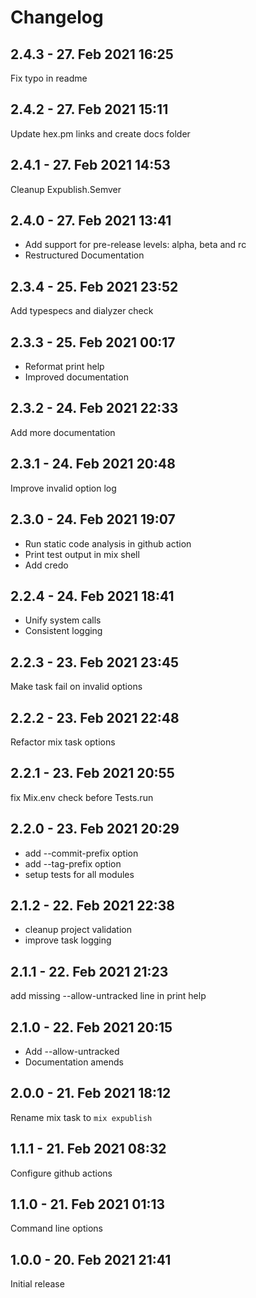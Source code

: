 # Changelog

<!-- %% CHANGELOG_ENTRIES %% -->

## 2.4.3 - 27. Feb 2021 16:25

Fix typo in readme


## 2.4.2 - 27. Feb 2021 15:11

Update hex.pm links and create docs folder


## 2.4.1 - 27. Feb 2021 14:53

Cleanup Expublish.Semver


## 2.4.0 - 27. Feb 2021 13:41

- Add support for pre-release levels: alpha, beta and rc
- Restructured Documentation


## 2.3.4 - 25. Feb 2021 23:52

Add typespecs and dialyzer check


## 2.3.3 - 25. Feb 2021 00:17

- Reformat print help
- Improved documentation


## 2.3.2 - 24. Feb 2021 22:33

Add more documentation


## 2.3.1 - 24. Feb 2021 20:48

Improve invalid option log


## 2.3.0 - 24. Feb 2021 19:07

- Run static code analysis in github action
- Print test output in mix shell
- Add credo


## 2.2.4 - 24. Feb 2021 18:41

- Unify system calls
- Consistent logging


## 2.2.3 - 23. Feb 2021 23:45

Make task fail on invalid options


## 2.2.2 - 23. Feb 2021 22:48

Refactor mix task options


## 2.2.1 - 23. Feb 2021 20:55

fix Mix.env check before Tests.run


## 2.2.0 - 23. Feb 2021 20:29

- add --commit-prefix option
- add --tag-prefix option
- setup tests for all modules


## 2.1.2 - 22. Feb 2021 22:38

- cleanup project validation
- improve task logging


## 2.1.1 - 22. Feb 2021 21:23

add missing --allow-untracked line in print help


## 2.1.0 - 22. Feb 2021 20:15

- Add --allow-untracked
- Documentation amends


## 2.0.0 - 21. Feb 2021 18:12

Rename mix task to `mix expublish`


## 1.1.1 - 21. Feb 2021 08:32

Configure github actions


## 1.1.0 - 21. Feb 2021 01:13

Command line options


## 1.0.0 - 20. Feb 2021 21:41

Initial release


